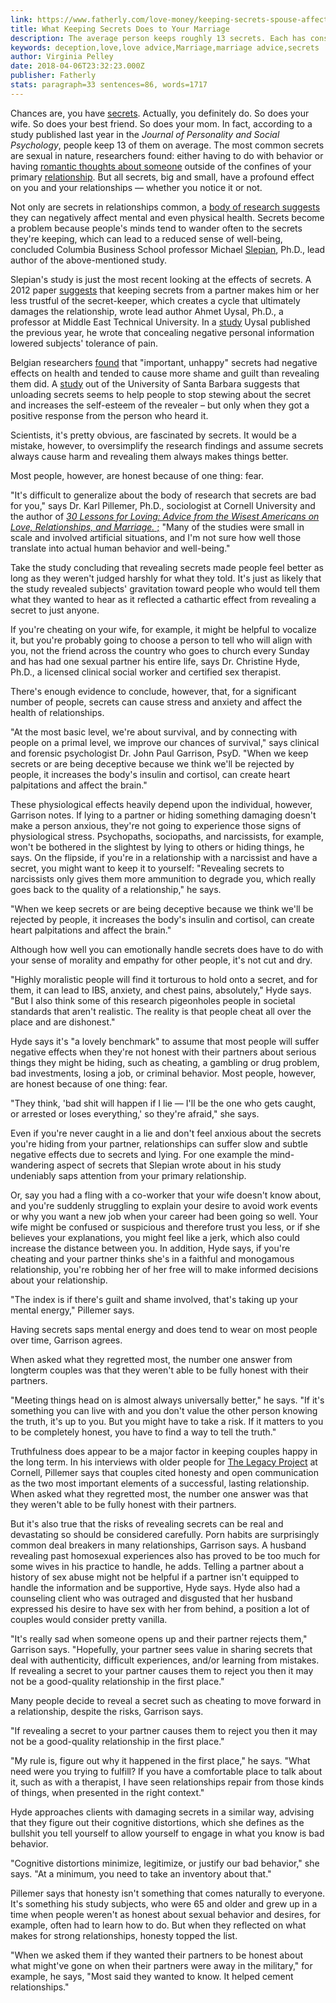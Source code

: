 ```yaml
---
link: https://www.fatherly.com/love-money/keeping-secrets-spouse-affect-relationship-marriage/
title: What Keeping Secrets Does to Your Marriage
description: The average person keeps roughly 13 secrets. Each has consequences on you, your partner, and your marriage.
keywords: deception,love,love advice,Marriage,marriage advice,secrets
author: Virginia Pelley
date: 2018-04-06T23:32:23.000Z
publisher: Fatherly
stats: paragraph=33 sentences=86, words=1717
---
```

Chances are, you have [secrets](https://www.fatherly.com/love-money/relationships/what-drives-women-cheat-infidelity-affair/). Actually, you definitely do. So does your wife. So does your best friend. So does your mom. In fact, according to a study published last year in the _Journal of Personality and Social Psychology_, people keep 13 of them on average. The most common secrets are sexual in nature, researchers found: either having to do with behavior or having [romantic thoughts about someone](https://www.fatherly.com/health-science/what-sex-dreams-about-cheating-mean/) outside of the confines of your primary [relationship](https://www.fatherly.com/health-science/healthy-phone-behavior-psychology/). But all secrets, big and small, have a profound effect on you and your relationships — whether you notice it or not.

Not only are secrets in relationships common, a [body of research suggests](http://www.andreaswismeijer.nl/wp-content/uploads/2013/02/Wismeijer-2011-in-Nyklicek-et-al.pdf) they can negatively affect mental and even physical health. Secrets become a problem because people's minds tend to wander often to the secrets they're keeping, which can lead to a reduced sense of well-being, concluded Columbia Business School professor Michael [Slepian](http://www.columbia.edu/~ms4992/Research.htm), Ph.D., lead author of the above-mentioned study.

Slepian's study is just the most recent looking at the effects of secrets. A 2012 paper [suggests](https://onlinelibrary.wiley.com/doi/full/10.1002/ejsp.1904) that keeping secrets from a partner makes him or her less trustful of the secret-keeper, which creates a cycle that ultimately damages the relationship, wrote lead author Ahmet Uysal, Ph.D., a professor at Middle East Technical University. In a [study](http://psycnet.apa.org/record/2011-13462-001) Uysal published the previous year, he wrote that concealing negative personal information lowered subjects' tolerance of pain.

Belgian researchers [found](https://guilfordjournals.com/doi/abs/10.1521/jscp.1998.17.3.295) that "important, unhappy" secrets had negative effects on health and tended to cause more shame and guilt than revealing them did. A [study](http://journals.sagepub.com/doi/abs/10.1177/0093650206293250?legid=spcrx%3B33%2F6%2F467&etocc33/6/467r33/6/467p33/6/467p33/6/467=&patientinform-links=yes&) out of the University of Santa Barbara suggests that unloading secrets seems to help people to stop stewing about the secret and increases the self-esteem of the revealer – but only when they got a positive response from the person who heard it.

Scientists, it's pretty obvious, are fascinated by secrets. It would be a mistake, however, to oversimplify the research findings and assume secrets always cause harm and revealing them always makes things better.

Most people, however, are honest because of one thing: fear.

"It's difficult to generalize about the body of research that secrets are bad for you," says Dr. Karl Pillemer, Ph.D., sociologist at Cornell University and the author of [_30 Lessons for Loving: Advice from the Wisest Americans on Love, Relationships, and Marriage._ ;](https://www.amazon.com/30-Lessons-Loving-Americans-Relationships/dp/0147516536) "Many of the studies were small in scale and involved artificial situations, and I'm not sure how well those translate into actual human behavior and well-being."

Take the study concluding that revealing secrets made people feel better as long as they weren't judged harshly for what they told. It's just as likely that the study revealed subjects' gravitation toward people who would tell them what they wanted to hear as it reflected a cathartic effect from revealing a secret to just anyone.

If you're cheating on your wife, for example, it might be helpful to vocalize it, but you're probably going to choose a person to tell who will align with you, not the friend across the country who goes to church every Sunday and has had one sexual partner his entire life, says Dr. Christine Hyde, Ph.D., a licensed clinical social worker and certified sex therapist.

There's enough evidence to conclude, however, that, for a significant number of people, secrets can cause stress and anxiety and affect the health of relationships.

"At the most basic level, we're about survival, and by connecting with people on a primal level, we improve our chances of survival," says clinical and forensic psychologist Dr. John Paul Garrison, PsyD. "When we keep secrets or are being deceptive because we think we'll be rejected by people, it increases the body's insulin and cortisol, can create heart palpitations and affect the brain."

These physiological effects heavily depend upon the individual, however, Garrison notes. If lying to a partner or hiding something damaging doesn't make a person anxious, they're not going to experience those signs of physiological stress. Psychopaths, sociopaths, and narcissists, for example, won't be bothered in the slightest by lying to others or hiding things, he says. On the flipside, if you're in a relationship with a narcissist and have a secret, you might want to keep it to yourself: "Revealing secrets to narcissists only gives them more ammunition to degrade you, which really goes back to the quality of a relationship," he says.

"When we keep secrets or are being deceptive because we think we'll be rejected by people, it increases the body's insulin and cortisol, can create heart palpitations and affect the brain."

Although how well you can emotionally handle secrets does have to do with your sense of morality and empathy for other people, it's not cut and dry.

"Highly moralistic people will find it torturous to hold onto a secret, and for them, it can lead to IBS, anxiety, and chest pains, absolutely," Hyde says. "But I also think some of this research pigeonholes people in societal standards that aren't realistic. The reality is that people cheat all over the place and are dishonest."

Hyde says it's "a lovely benchmark" to assume that most people will suffer negative effects when they're not honest with their partners about serious things they might be hiding, such as cheating, a gambling or drug problem, bad investments, losing a job, or criminal behavior. Most people, however, are honest because of one thing: fear.

"They think, 'bad shit will happen if I lie — I'll be the one who gets caught, or arrested or loses everything,' so they're afraid," she says.

Even if you're never caught in a lie and don't feel anxious about the secrets you're hiding from your partner, relationships can suffer slow and subtle negative effects due to secrets and lying. For one example the mind-wandering aspect of secrets that Slepian wrote about in his study undeniably saps attention from your primary relationship.

Or, say you had a fling with a co-worker that your wife doesn't know about, and you're suddenly struggling to explain your desire to avoid work events or why you want a new job when your career had been going so well. Your wife might be confused or suspicious and therefore trust you less, or if she believes your explanations, you might feel like a jerk, which also could increase the distance between you. In addition, Hyde says, if you're cheating and your partner thinks she's in a faithful and monogamous relationship, you're robbing her of her free will to make informed decisions about your relationship.

"The index is if there's guilt and shame involved, that's taking up your mental energy," Pillemer says.

Having secrets saps mental energy and does tend to wear on most people over time, Garrison agrees.

When asked what they regretted most, the number one answer from longterm couples was that they weren't able to be fully honest with their partners.

"Meeting things head on is almost always universally better," he says. "If it's something you can live with and you don't value the other person knowing the truth, it's up to you. But you might have to take a risk. If it matters to you to be completely honest, you have to find a way to tell the truth."

Truthfulness does appear to be a major factor in keeping couples happy in the long term. In his interviews with older people for [The Legacy Project](http://legacyproject.human.cornell.edu/) at Cornell, Pillemer says that couples cited honesty and open communication as the two most important elements of a successful, lasting relationship. When asked what they regretted most, the number one answer was that they weren't able to be fully honest with their partners.

But it's also true that the risks of revealing secrets can be real and devastating so should be considered carefully. Porn habits are surprisingly common deal breakers in many relationships, Garrison says. A husband revealing past homosexual experiences also has proved to be too much for some wives in his practice to handle, he adds. Telling a partner about a history of sex abuse might not be helpful if a partner isn't equipped to handle the information and be supportive, Hyde says. Hyde also had a counseling client who was outraged and disgusted that her husband expressed his desire to have sex with her from behind, a position a lot of couples would consider pretty vanilla.

"It's really sad when someone opens up and their partner rejects them," Garrison says. "Hopefully, your partner sees value in sharing secrets that deal with authenticity, difficult experiences, and/or learning from mistakes. If revealing a secret to your partner causes them to reject you then it may not be a good-quality relationship in the first place."

Many people decide to reveal a secret such as cheating to move forward in a relationship, despite the risks, Garrison says.

"If revealing a secret to your partner causes them to reject you then it may not be a good-quality relationship in the first place."

"My rule is, figure out why it happened in the first place," he says. "What need were you trying to fulfill? If you have a comfortable place to talk about it, such as with a therapist, I have seen relationships repair from those kinds of things, when presented in the right context."

Hyde approaches clients with damaging secrets in a similar way, advising that they figure out their cognitive distortions, which she defines as the bullshit you tell yourself to allow yourself to engage in what you know is bad behavior.

"Cognitive distortions minimize, legitimize, or justify our bad behavior," she says. "At a minimum, you need to take an inventory about that."

Pillemer says that honesty isn't something that comes naturally to everyone. It's something his study subjects, who were 65 and older and grew up in a time when people weren't as honest about sexual behavior and desires, for example, often had to learn how to do. But when they reflected on what makes for strong relationships, honesty topped the list.

"When we asked them if they wanted their partners to be honest about what might've gone on when their partners were away in the military," for example, he says, "Most said they wanted to know. It helped cement relationships."
